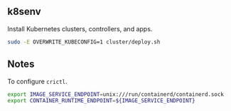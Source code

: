 ## k8senv

Install Kubernetes clusters, controllers, and apps.

```bash
sudo -E OVERWRITE_KUBECONFIG=1 cluster/deploy.sh
```

## Notes

To configure `crictl`.

```bash
export IMAGE_SERVICE_ENDPOINT=unix:///run/containerd/containerd.sock
export CONTAINER_RUNTIME_ENDPOINT=${IMAGE_SERVICE_ENDPOINT}
```